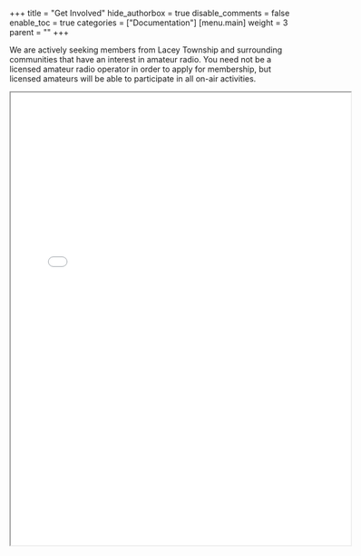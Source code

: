 +++
title = "Get Involved"
hide_authorbox = true
disable_comments = false
enable_toc = true
categories = ["Documentation"]
[menu.main]
  weight = 3
  parent = ""
+++

We are actively seeking members from Lacey Township and surrounding communities that have an interest in amateur radio.
You need not be a licensed amateur radio operator in order to apply for membership, but licensed amateurs will be able to participate
in all on-air activities.

<iframe src="//marketing.rozzi.media/form/2" width="600" height="800"><p>Your browser does not support iframes.</p></iframe>

